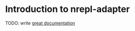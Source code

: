 # Introduction to nrepl-adapter

TODO: write [great documentation](http://jacobian.org/writing/what-to-write/)
